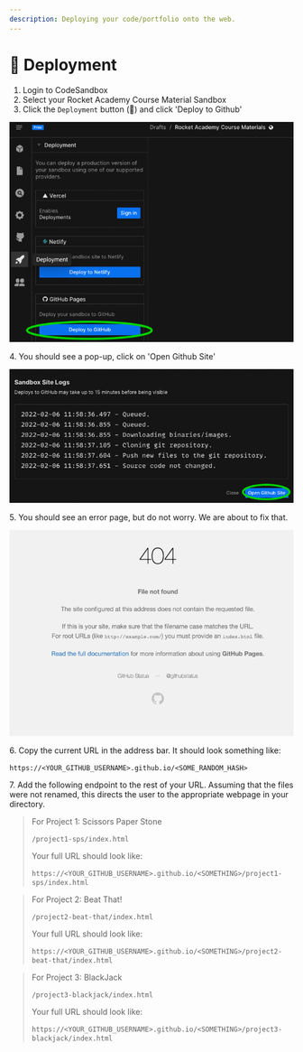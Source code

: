 ```yaml
---
description: Deploying your code/portfolio onto the web.
---
```


# 📩 Deployment

1. Login to CodeSandbox
2. Select your Rocket Academy Course Material Sandbox
3. Click the `Deployment` button (:rocket:)  and click  'Deploy to Github'

![Deploying to Github via CodeSandbox](../../.gitbook/assets/deploy.png)

4\. You should see a pop-up, click on 'Open Github Site'

![Opening Github Site](../../.gitbook/assets/openGitHubSite.png)

5\. You should see an error page, but do not worry. We are about to fix that.&#x20;

![Expected Error Message](<../../.gitbook/assets/image (8) (2).png>)

6\. Copy the current URL in the address bar. It should look something like:

```
https://<YOUR_GITHUB_USERNAME>.github.io/<SOME_RANDOM_HASH>
```

7\. Add the following endpoint to the rest of your URL. Assuming that the files were not renamed, this directs the user to the appropriate webpage in your directory.

> For Project 1: Scissors Paper Stone
>
> ```
> /project1-sps/index.html
> ```
>
> Your full URL should look like:&#x20;
>
> ```
> https://<YOUR_GITHUB_USERNAME>.github.io/<SOMETHING>/project1-sps/index.html
> ```
>
>

> For Project 2: Beat That!
>
> ```
> /project2-beat-that/index.html
> ```
>
> Your full URL should look like:
>
> ```
> https://<YOUR_GITHUB_USERNAME>.github.io/<SOMETHING>/project2-beat-that/index.html
> ```
>
>

> For Project 3: BlackJack
>
> ```
> /project3-blackjack/index.html 
> ```
>
> Your full URL should look like:
>
> ```
> https://<YOUR_GITHUB_USERNAME>.github.io/<SOMETHING>/project3-blackjack/index.html 
> ```

